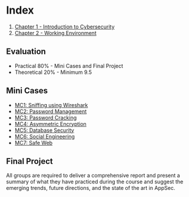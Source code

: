 # Index

1. [Chapter 1 - Introduction to Cybersecurity](chapter-1.md)
2. [Chapter 2 - Working Environment](chapter-2.md)

## Evaluation

- Practical 80% - Mini Cases and Final Project
- Theoretical 20% - Minimum 9.5

## Mini Cases

- [MC1: Sniffing using Wireshark](./project-2024-2025/mini-case-1.md)
- [MC2: Password Management](./project-2024-2025/mini-case-2.md)
- [MC3: Password Cracking](./project-2024-2025/mini-case-3.md)
- [MC4: Asymmetric Encryption](./project-2024-2025/mini-case-4.md)
- [MC5: Database Security](./project-2024-2025/mini-case-5.md)
- [MC6: Social Engineering](./project-2024-2025/mini-case-6.md)
- [MC7: Safe Web](./project-2024-2025/mini-case-7.md)

## Final Project

All groups are required to deliver a comprehensive report and present a
summary of what they have practiced during the course and suggest the
emerging trends, future directions, and the state of the art in AppSec.
